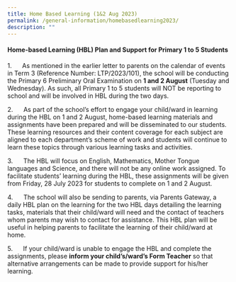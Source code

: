 ```yaml
---
title: Home Based Learning (1&2 Aug 2023)
permalink: /general-information/homebasedlearning2023/
description: ""
---
```

#### Home-based Learning (HBL) Plan and Support for Primary 1 to 5 Students 

1.      As mentioned in the earlier letter to parents on the calendar of events in Term 3 (Reference Number: LTP/2023/101), the school will be conducting the Primary 6 Preliminary Oral Examination on **1 and 2 August** (Tuesday and Wednesday). As such, all Primary 1 to 5 students will NOT be reporting to school and will be involved in HBL during the two days.

2.      As part of the school’s effort to engage your child/ward in learning during the HBL on 1 and 2 August, home-based learning materials and assignments have been prepared and will be disseminated to our students. These learning resources and their content coverage for each subject are aligned to each department’s scheme of work and students will continue to learn these topics through various learning tasks and activities.

3.      The HBL will focus on English, Mathematics, Mother Tongue languages and Science, and there will not be any online work assigned. To facilitate students’ learning during the HBL, these assignments will be given from Friday, 28 July 2023 for students to complete on 1 and 2 August.

4.      The school will also be sending to parents, via Parents Gateway, a daily HBL plan on the learning for the two HBL days detailing the learning tasks, materials that their child/ward will need and the contact of teachers whom parents may wish to contact for assistance. This HBL plan will be useful in helping parents to facilitate the learning of their child/ward at home.

5.      If your child/ward is unable to engage the HBL and complete the assignments, please **inform your child’s/ward’s Form Teacher** so that alternative arrangements can be made to provide support for his/her learning.